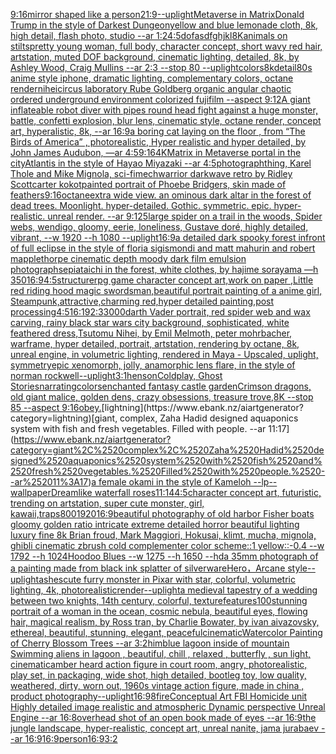 [9:16](https://www.ebank.nz/aiartgenerator?category=9%3A16)[mirror shaped like a person](https://www.ebank.nz/aiartgenerator?category=mirror%2520shaped%2520like%2520a%2520person)[21:9](https://www.ebank.nz/aiartgenerator?category=21%3A9)[--uplight](https://www.ebank.nz/aiartgenerator?category=--uplight)[Metaverse in Matrix](https://www.ebank.nz/aiartgenerator?category=Metaverse%2520in%2520Matrix)[Donald Trump in the style of Darkest Dungeon](https://www.ebank.nz/aiartgenerator?category=Donald%2520Trump%2520in%2520the%2520style%2520of%2520Darkest%2520Dungeon)[yellow and blue lemonade cloth, 8k, high detail, flash photo, studio --ar 1:2](https://www.ebank.nz/aiartgenerator?category=yellow%2520and%2520blue%2520lemonade%2520cloth%2C%25208k%2C%2520high%2520detail%2C%2520flash%2520photo%2C%2520studio%2520--ar%25201%3A2)[4:5](https://www.ebank.nz/aiartgenerator?category=4%3A5)[dof](https://www.ebank.nz/aiartgenerator?category=dof)[asdfghjkl](https://www.ebank.nz/aiartgenerator?category=asdfghjkl)[8K](https://www.ebank.nz/aiartgenerator?category=8K)[animals on stilts](https://www.ebank.nz/aiartgenerator?category=animals%2520on%2520stilts)[pretty young woman, full body, character concept, short wavy red hair, artstation, muted DOF background, cinematic lighting, detailed, 8k, by Ashley Wood, Craig Mullins --ar 2:3 --stop 80 --uplight](https://www.ebank.nz/aiartgenerator?category=pretty%2520young%2520woman%2C%2520full%2520body%2C%2520character%2520concept%2C%2520short%2520wavy%2520red%2520hair%2C%2520artstation%2C%2520muted%2520DOF%2520background%2C%2520cinematic%2520lighting%2C%2520detailed%2C%25208k%2C%2520by%2520Ashley%2520Wood%2C%2520Craig%2520Mullins%2520--ar%25202%3A3%2520--stop%252080%2520--uplight)[colors](https://www.ebank.nz/aiartgenerator?category=colors)[8k](https://www.ebank.nz/aiartgenerator?category=8k)[detail](https://www.ebank.nz/aiartgenerator?category=detail)[80s anime style iphone, dramatic lighting, complementary colors, octane render](https://www.ebank.nz/aiartgenerator?category=80s%2520anime%2520style%2520iphone%2C%2520dramatic%2520lighting%2C%2520complementary%2520colors%2C%2520octane%2520render)[nihei](https://www.ebank.nz/aiartgenerator?category=nihei)[circus laboratory Rube Goldberg organic angular chaotic ordered underground environment colorized fujifilm --aspect 9:12](https://www.ebank.nz/aiartgenerator?category=circus%2520laboratory%2520Rube%2520Goldberg%2520organic%2520angular%2520chaotic%2520ordered%2520underground%2520environment%2520colorized%2520fujifilm%2520--aspect%25209%3A12)[A giant inflateable robot diver with pipes round head fight against a huge monster, battle, confetti explosion, blur lens, cinematic style, octane render, concept art, hyperalistic, 8k, --ar 16:9](https://www.ebank.nz/aiartgenerator?category=A%2520giant%2520inflateable%2520robot%2520diver%2520with%2520pipes%2520round%2520head%2520fight%2520against%2520a%2520huge%2520monster%2C%2520battle%2C%2520confetti%2520explosion%2C%2520blur%2520lens%2C%2520cinematic%2520style%2C%2520octane%2520render%2C%2520concept%2520art%2C%2520hyperalistic%2C%25208k%2C%2520--ar%252016%3A9)[a boring cat laying on the floor , from “The Birds of America” , photorealistic, Hyper realistic and hyper detailed, by  John James Audubon, —ar 4:5](https://www.ebank.nz/aiartgenerator?category=a%2520boring%2520cat%2520laying%2520on%2520the%2520floor%2520%2C%2520from%2520%E2%80%9CThe%2520Birds%2520of%2520America%E2%80%9D%2520%2C%2520photorealistic%2C%2520Hyper%2520realistic%2520and%2520hyper%2520detailed%2C%2520by%2520%2520John%2520James%2520Audubon%2C%2520%E2%80%94ar%25204%3A5)[9:16](https://www.ebank.nz/aiartgenerator?category=9%3A16)[4K](https://www.ebank.nz/aiartgenerator?category=4K)[Matrix in Metaverse portal in the city](https://www.ebank.nz/aiartgenerator?category=Matrix%2520in%2520Metaverse%2520portal%2520in%2520the%2520city)[Atlantis in the style of Hayao Miyazaki --ar 4:5](https://www.ebank.nz/aiartgenerator?category=Atlantis%2520in%2520the%2520style%2520of%2520Hayao%2520Miyazaki%2520--ar%25204%3A5)[photograph](https://www.ebank.nz/aiartgenerator?category=photograph)[thing, Karel Thole and Mike Mignola, sci-fi](https://www.ebank.nz/aiartgenerator?category=thing%2C%2520Karel%2520Thole%2520and%2520Mike%2520Mignola%2C%2520sci-fi)[mechwarrior darkwave retro by Ridley Scott](https://www.ebank.nz/aiartgenerator?category=mechwarrior%2520darkwave%2520retro%2520by%2520Ridley%2520Scott)[carter kokot](https://www.ebank.nz/aiartgenerator?category=carter%2520kokot)[painted portrait of Phoebe Bridgers, skin made of feathers](https://www.ebank.nz/aiartgenerator?category=painted%2520portrait%2520of%2520Phoebe%2520Bridgers%2C%2520skin%2520made%2520of%2520feathers)[9:16](https://www.ebank.nz/aiartgenerator?category=9%3A16)[octane](https://www.ebank.nz/aiartgenerator?category=octane)[extra wide view. an ominous dark altar in the forest of dead trees. Moonlight. hyper-detailed. Gothic. symmetric. epic. hyper-realistic. unreal render. --ar 9:12](https://www.ebank.nz/aiartgenerator?category=extra%2520wide%2520view.%2520an%2520ominous%2520dark%2520altar%2520in%2520the%2520forest%2520of%2520dead%2520trees.%2520Moonlight.%2520hyper-detailed.%2520Gothic.%2520symmetric.%2520epic.%2520hyper-realistic.%2520unreal%2520render.%2520--ar%25209%3A12)[5](https://www.ebank.nz/aiartgenerator?category=5)[large spider on a trail in the woods, Spider webs, wendigo, gloomy, eerie, loneliness, Gustave doré, highly detailed, vibrant, --w 1920 --h 1080 --uplight](https://www.ebank.nz/aiartgenerator?category=large%2520spider%2520on%2520a%2520trail%2520in%2520the%2520woods%2C%2520Spider%2520webs%2C%2520wendigo%2C%2520gloomy%2C%2520eerie%2C%2520loneliness%2C%2520Gustave%2520dor%C3%A9%2C%2520highly%2520detailed%2C%2520vibrant%2C%2520--w%25201920%2520--h%25201080%2520--uplight)[16:9](https://www.ebank.nz/aiartgenerator?category=16%3A9)[a detailed dark spooky forest infront of full eclipse in the style of floria sigismondi and matt mahurin and robert mapplethorpe cinematic depth moody dark film emulsion photograph](https://www.ebank.nz/aiartgenerator?category=a%2520detailed%2520dark%2520spooky%2520forest%2520infront%2520of%2520full%2520eclipse%2520in%2520the%2520style%2520of%2520floria%2520sigismondi%2520and%2520matt%2520mahurin%2520and%2520robert%2520mapplethorpe%2520cinematic%2520depth%2520moody%2520dark%2520film%2520emulsion%2520photograph)[sepia](https://www.ebank.nz/aiartgenerator?category=sepia)[taichi in the forest, white clothes, by hajime sorayama —h 350](https://www.ebank.nz/aiartgenerator?category=taichi%2520in%2520the%2520forest%2C%2520white%2520clothes%2C%2520by%2520hajime%2520sorayama%2520%E2%80%94h%2520350)[16:9](https://www.ebank.nz/aiartgenerator?category=16%3A9)[4:5](https://www.ebank.nz/aiartgenerator?category=4%3A5)[structure](https://www.ebank.nz/aiartgenerator?category=structure)[rpg game character concept art,work on paper ,Little red riding hood magic swordsman,beautiful portrait painting of a anime girl, Steampunk,attractive,charming red,hyper detailed painting,post processing](https://www.ebank.nz/aiartgenerator?category=rpg%2520game%2520character%2520concept%2520art%2Cwork%2520on%2520paper%2520%2CLittle%2520red%2520riding%2520hood%2520magic%2520swordsman%2Cbeautiful%2520portrait%2520painting%2520of%2520a%2520anime%2520girl%2C%2520Steampunk%2Cattractive%2Ccharming%2520red%2Chyper%2520detailed%2520painting%2Cpost%2520processing)[](https://www.ebank.nz/aiartgenerator?category=)[4:5](https://www.ebank.nz/aiartgenerator?category=4%3A5)[16:19](https://www.ebank.nz/aiartgenerator?category=16%3A19)[2:3](https://www.ebank.nz/aiartgenerator?category=2%3A3)[3000](https://www.ebank.nz/aiartgenerator?category=3000)[darth Vader portrait, red spider web and wax carving, rainy black star wars city background, sophisticated, white feathered dress,Tsutomu Nihei, by Emil Melmoth, peter mohrbacher, warframe, hyper detailed, portrait, artstation, rendering by octane, 8k, unreal engine, in volumetric lighting, rendered in Maya - Upscaled, uplight, symmetry](https://www.ebank.nz/aiartgenerator?category=darth%2520Vader%2520portrait%2C%2520red%2520spider%2520web%2520and%2520wax%2520carving%2C%2520rainy%2520black%2520star%2520wars%2520city%2520background%2C%2520sophisticated%2C%2520white%2520feathered%2520dress%2CTsutomu%2520Nihei%2C%2520by%2520Emil%2520Melmoth%2C%2520peter%2520mohrbacher%2C%2520warframe%2C%2520hyper%2520detailed%2C%2520portrait%2C%2520artstation%2C%2520rendering%2520by%2520octane%2C%25208k%2C%2520unreal%2520engine%2C%2520in%2520volumetric%2520lighting%2C%2520rendered%2520in%2520Maya%2520-%2520Upscaled%2C%2520uplight%2C%2520symmetry)[epic xenomorph, jolly, anamorphic lens flare, in the style of norman rockwell](https://www.ebank.nz/aiartgenerator?category=epic%2520xenomorph%2C%2520jolly%2C%2520anamorphic%2520lens%2520flare%2C%2520in%2520the%2520style%2520of%2520norman%2520rockwell)[--uplight](https://www.ebank.nz/aiartgenerator?category=--uplight)[3:1](https://www.ebank.nz/aiartgenerator?category=3%3A1)[henson](https://www.ebank.nz/aiartgenerator?category=henson)[Coldplay, Ghost Stories](https://www.ebank.nz/aiartgenerator?category=Coldplay%2C%2520Ghost%2520Stories)[narrating](https://www.ebank.nz/aiartgenerator?category=narrating)[colors](https://www.ebank.nz/aiartgenerator?category=colors)[enchanted fantasy castle garden](https://www.ebank.nz/aiartgenerator?category=enchanted%2520fantasy%2520castle%2520garden)[Crimson dragons, old giant malice, golden dens, crazy obsessions, treasure trove,8K --stop 85 --aspect 9:16](https://www.ebank.nz/aiartgenerator?category=Crimson%2520dragons%2C%2520old%2520giant%2520malice%2C%2520golden%2520dens%2C%2520crazy%2520obsessions%2C%2520treasure%2520trove%2C8K%2520--stop%252085%2520--aspect%25209%3A16)[obey.](https://www.ebank.nz/aiartgenerator?category=obey.)[lightning](https://www.ebank.nz/aiartgenerator?category=lightning)[giant, complex, Zaha Hadid designed aquaponics system with fish and fresh vegetables. Filled with people. --ar 11:17](https://www.ebank.nz/aiartgenerator?category=giant%2C%2520complex%2C%2520Zaha%2520Hadid%2520designed%2520aquaponics%2520system%2520with%2520fish%2520and%2520fresh%2520vegetables.%2520Filled%2520with%2520people.%2520--ar%252011%3A17)[a female okami in the style of Kameloh --lp](https://www.ebank.nz/aiartgenerator?category=a%2520female%2520okami%2520in%2520the%2520style%2520of%2520Kameloh%2520--lp)[--wallpaper](https://www.ebank.nz/aiartgenerator?category=--wallpaper)[Dreamlike waterfall roses](https://www.ebank.nz/aiartgenerator?category=Dreamlike%2520waterfall%2520roses)[11:14](https://www.ebank.nz/aiartgenerator?category=11%3A14)[4:5](https://www.ebank.nz/aiartgenerator?category=4%3A5)[character concept art, futuristic, trending on artstation, super cute monster, girl, kawaii,](https://www.ebank.nz/aiartgenerator?category=character%2520concept%2520art%2C%2520futuristic%2C%2520trending%2520on%2520artstation%2C%2520super%2520cute%2520monster%2C%2520girl%2C%2520kawaii%2C)[traps](https://www.ebank.nz/aiartgenerator?category=traps)[800](https://www.ebank.nz/aiartgenerator?category=800)[1920](https://www.ebank.nz/aiartgenerator?category=1920)[16:9](https://www.ebank.nz/aiartgenerator?category=16%3A9)[beautiful photography of old harbor Fisher boats gloomy golden ratio intricate extreme detailed horror beautiful lighting luxury fine 8k Brian froud, Mark Maggiori, Hokusai, klimt, mucha, mignola, ghibli cinematic zbrush cold complementer color scheme::1 yellow::-0.4 --w 1792 --h 1024](https://www.ebank.nz/aiartgenerator?category=beautiful%2520photography%2520of%2520old%2520harbor%2520Fisher%2520boats%2520gloomy%2520golden%2520ratio%2520intricate%2520extreme%2520detailed%2520horror%2520beautiful%2520lighting%2520luxury%2520fine%25208k%2520Brian%2520froud%2C%2520Mark%2520Maggiori%2C%2520Hokusai%2C%2520klimt%2C%2520mucha%2C%2520mignola%2C%2520ghibli%2520cinematic%2520zbrush%2520cold%2520complementer%2520color%2520scheme%3A%3A1%2520yellow%3A%3A-0.4%2520--w%25201792%2520--h%25201024)[Hoodoo Blues --w 1275 --h 1650 --hd](https://www.ebank.nz/aiartgenerator?category=Hoodoo%2520Blues%2520--w%25201275%2520--h%25201650%2520--hd)[a 35mm photograph of a painting made from black ink splatter of silverware](https://www.ebank.nz/aiartgenerator?category=a%252035mm%2520photograph%2520of%2520a%2520painting%2520made%2520from%2520black%2520ink%2520splatter%2520of%2520silverware)[Hero，Arcane style](https://www.ebank.nz/aiartgenerator?category=Hero%EF%BC%8CArcane%2520style)[--uplight](https://www.ebank.nz/aiartgenerator?category=--uplight)[ashes](https://www.ebank.nz/aiartgenerator?category=ashes)[cute furry monster in Pixar with star, colorful, volumetric lighting, 4k, photorealistic](https://www.ebank.nz/aiartgenerator?category=cute%2520furry%2520monster%2520in%2520Pixar%2520with%2520star%2C%2520colorful%2C%2520volumetric%2520lighting%2C%25204k%2C%2520photorealistic)[render](https://www.ebank.nz/aiartgenerator?category=render)[--uplight](https://www.ebank.nz/aiartgenerator?category=--uplight)[a medieval tapestry of a wedding between two knights, 14th century, colorful, texture](https://www.ebank.nz/aiartgenerator?category=a%2520medieval%2520tapestry%2520of%2520a%2520wedding%2520between%2520two%2520knights%2C%252014th%2520century%2C%2520colorful%2C%2520texture)[features](https://www.ebank.nz/aiartgenerator?category=features)[100](https://www.ebank.nz/aiartgenerator?category=100)[stunning portrait of a woman in the ocean, cosmic nebula, beautiful eyes, flowing hair, magical realism, by Ross tran, by Charlie Bowater, by ivan aivazovsky, ethereal, beautiful, stunning, elegant, peaceful](https://www.ebank.nz/aiartgenerator?category=stunning%2520portrait%2520of%2520a%2520woman%2520in%2520the%2520ocean%2C%2520cosmic%2520nebula%2C%2520beautiful%2520eyes%2C%2520flowing%2520hair%2C%2520magical%2520realism%2C%2520by%2520Ross%2520tran%2C%2520by%2520Charlie%2520Bowater%2C%2520by%2520ivan%2520aivazovsky%2C%2520ethereal%2C%2520beautiful%2C%2520stunning%2C%2520elegant%2C%2520peaceful)[cinematic](https://www.ebank.nz/aiartgenerator?category=cinematic)[Watercolor Painting of Cherry Blossom Trees --ar 3:2](https://www.ebank.nz/aiartgenerator?category=Watercolor%2520Painting%2520of%2520Cherry%2520Blossom%2520Trees%2520--ar%25203%3A2)[him](https://www.ebank.nz/aiartgenerator?category=him)[blue lagoon inside of mountain Swimming aliens in  lagoon , beautiful, chill , relaxed , butterfly , sun light,  cinematic](https://www.ebank.nz/aiartgenerator?category=blue%2520lagoon%2520inside%2520of%2520mountain%2520Swimming%2520aliens%2520in%2520%2520lagoon%2520%2C%2520beautiful%2C%2520chill%2520%2C%2520relaxed%2520%2C%2520butterfly%2520%2C%2520sun%2520light%2C%2520%2520cinematic)[amber heard action figure in court room, angry, photorealistic, play set, in packaging, wide shot, high detailed, bootleg toy, low quality, weathered, dirty, worn out, 1960s vintage action figure, made in china , product photography](https://www.ebank.nz/aiartgenerator?category=amber%2520heard%2520action%2520figure%2520in%2520court%2520room%2C%2520angry%2C%2520photorealistic%2C%2520play%2520set%2C%2520in%2520packaging%2C%2520wide%2520shot%2C%2520high%2520detailed%2C%2520bootleg%2520toy%2C%2520low%2520quality%2C%2520weathered%2C%2520dirty%2C%2520worn%2520out%2C%25201960s%2520vintage%2520action%2520figure%2C%2520made%2520in%2520china%2520%2C%2520product%2520photography)[--uplight](https://www.ebank.nz/aiartgenerator?category=--uplight)[16:9](https://www.ebank.nz/aiartgenerator?category=16%3A9)[8](https://www.ebank.nz/aiartgenerator?category=8)[fire](https://www.ebank.nz/aiartgenerator?category=fire)[Conceptual Art FBI Homicide unit Highly detailed image realistic and atmospheric Dynamic perspective Unreal Engine --ar 16:8](https://www.ebank.nz/aiartgenerator?category=Conceptual%2520Art%2520FBI%2520Homicide%2520unit%2520Highly%2520detailed%2520image%2520realistic%2520and%2520atmospheric%2520Dynamic%2520perspective%2520Unreal%2520Engine%2520--ar%252016%3A8)[overhead shot of an open book made of eyes --ar 16:9](https://www.ebank.nz/aiartgenerator?category=overhead%2520shot%2520of%2520an%2520open%2520book%2520made%2520of%2520eyes%2520--ar%252016%3A9)[the jungle landscape, hyper-realistic, concept art, unreal nanite, jama jurabaev --ar 16:9](https://www.ebank.nz/aiartgenerator?category=the%2520jungle%2520landscape%2C%2520hyper-realistic%2C%2520concept%2520art%2C%2520unreal%2520nanite%2C%2520jama%2520jurabaev%2520--ar%252016%3A9)[16:9](https://www.ebank.nz/aiartgenerator?category=16%3A9)[person](https://www.ebank.nz/aiartgenerator?category=person)[16:9](https://www.ebank.nz/aiartgenerator?category=16%3A9)[3:2](https://www.ebank.nz/aiartgenerator?category=3%3A2)